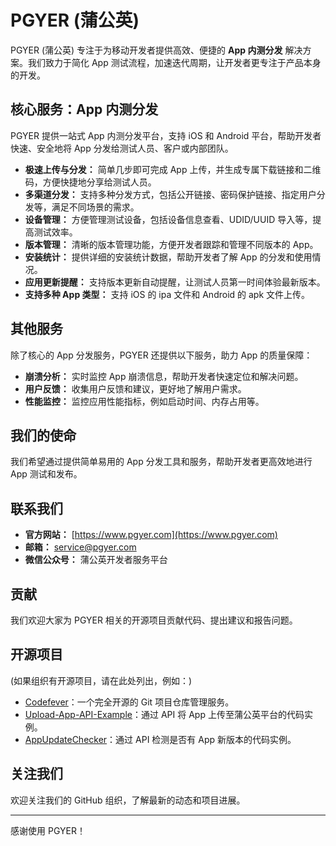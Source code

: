 # PGYER (蒲公英)

PGYER (蒲公英) 专注于为移动开发者提供高效、便捷的 **App 内测分发** 解决方案。我们致力于简化 App 测试流程，加速迭代周期，让开发者更专注于产品本身的开发。

## 核心服务：App 内测分发

PGYER 提供一站式 App 内测分发平台，支持 iOS 和 Android 平台，帮助开发者快速、安全地将 App 分发给测试人员、客户或内部团队。

*   **极速上传与分发：** 简单几步即可完成 App 上传，并生成专属下载链接和二维码，方便快捷地分享给测试人员。
*   **多渠道分发：** 支持多种分发方式，包括公开链接、密码保护链接、指定用户分发等，满足不同场景的需求。
*   **设备管理：** 方便管理测试设备，包括设备信息查看、UDID/UUID 导入等，提高测试效率。
*   **版本管理：** 清晰的版本管理功能，方便开发者跟踪和管理不同版本的 App。
*   **安装统计：** 提供详细的安装统计数据，帮助开发者了解 App 的分发和使用情况。
*   **应用更新提醒：** 支持版本更新自动提醒，让测试人员第一时间体验最新版本。
*   **支持多种 App 类型：** 支持 iOS 的 ipa 文件和 Android 的 apk 文件上传。

## 其他服务

除了核心的 App 分发服务，PGYER 还提供以下服务，助力 App 的质量保障：

*   **崩溃分析：** 实时监控 App 崩溃信息，帮助开发者快速定位和解决问题。
*   **用户反馈：** 收集用户反馈和建议，更好地了解用户需求。
*   **性能监控：** 监控应用性能指标，例如启动时间、内存占用等。

## 我们的使命

我们希望通过提供简单易用的 App 分发工具和服务，帮助开发者更高效地进行 App 测试和发布。

## 联系我们

*   **官方网站：** [https://www.pgyer.com](https://www.pgyer.com)
*   **邮箱：** service@pgyer.com
*   **微信公众号：** 蒲公英开发者服务平台

## 贡献

我们欢迎大家为 PGYER 相关的开源项目贡献代码、提出建议和报告问题。

## 开源项目

(如果组织有开源项目，请在此处列出，例如：)

*   [Codefever](https://github.com/PGYER/codefever)：一个完全开源的 Git 项目仓库管理服务。
*   [Upload-App-API-Example](https://github.com/PGYER/upload-app-api-example)：通过 API 将 App 上传至蒲公英平台的代码实例。
*   [AppUpdateChecker](https://github.com/PGYER/AppUpdateChecker)：通过 API 检测是否有 App 新版本的代码实例。

## 关注我们

欢迎关注我们的 GitHub 组织，了解最新的动态和项目进展。

---

感谢使用 PGYER！
